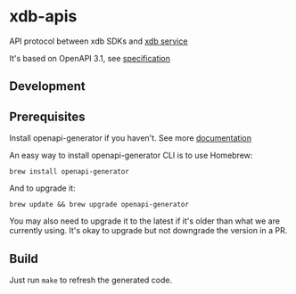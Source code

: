 # xdb-apis
API protocol between xdb SDKs and [xdb service](https://github.com/xdblab/xdb)

It's based on OpenAPI 3.1, see [specification](https://spec.openapis.org/oas/v3.0.3)

## Development

## Prerequisites

Install openapi-generator if you haven't. See more [documentation](https://openapi-generator.tech/docs/installation)

An easy way to install openapi-generator CLI is to use Homebrew:
```
brew install openapi-generator
```

And to upgrade it:
```
brew update && brew upgrade openapi-generator
```

You may also need to upgrade it to the latest if it's older than what we are currently using.
It's okay to upgrade but not downgrade the version in a PR.


## Build
Just run `make` to refresh the generated code. 

